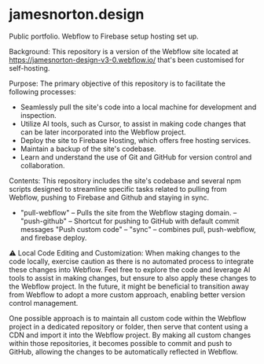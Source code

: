 # jamesnorton.design
Public portfolio. Webflow to Firebase setup hosting set up. 

Background: This repository is a version of the Webflow site located at https://jamesnorton-design-v3-0.webflow.io/ that's been customised for self-hosting. 

Purpose: The primary objective of this repository is to facilitate the following processes:
- Seamlessly pull the site's code into a local machine for development and inspection.
- Utilize AI tools, such as Cursor, to assist in making code changes that can be later incorporated into the Webflow project.
- Deploy the site to Firebase Hosting, which offers free hosting services.
- Maintain a backup of the site's codebase.
- Learn and understand the use of Git and GitHub for version control and collaboration.

Contents: This repository includes the site's codebase and several npm scripts designed to streamline specific tasks related to pulling from Webflow, pushing to Firebase and Github and staying in sync.
- "pull-webflow" – Pulls the site from the Webflow staging domain.
– "push-github" – Shortcut for pushing to GitHub with default commit messages "Push custom code"
– "sync" – combines pull, push-webflow, and firebase deploy.

⚠️ Local Code Editing and Customization: When making changes to the code locally, exercise caution as there is no automated process to integrate these changes into Webflow. Feel free to explore the code and leverage AI tools to assist in making changes, but ensure to also apply these changes to the Webflow project. In the future, it might be beneficial to transition away from Webflow to adopt a more custom approach, enabling better version control management. 

One possible approach is to maintain all custom code within the Webflow project in a dedicated repository or folder, then serve that content using a CDN and import it into the Webflow project. By making all custom changes within those repositories, it becomes possible to commit and push to GitHub, allowing the changes to be automatically reflected in Webflow.
